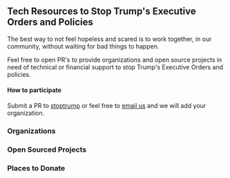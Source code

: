 ## Tech Resources to Stop Trump's Executive Orders and Policies

The best way to not feel hopeless and scared is to work together, in our community, without waiting for bad things to happen.

Feel free to open PR's to provide organizations and open source projects in need of technical or financial support to stop Trump's Executive Orders and policies.

#### How to participate

Submit a PR to [stoptrump](https://github.com/stoptrump/stoptrump.github.io) or feel free to [email us](mailto:stoptrumgitbhut@gmail.com) and we will add your organization.

### Organizations

### Open Sourced Projects

### Places to Donate
